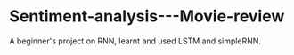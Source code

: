 # Sentiment-analysis---Movie-review
A beginner's project on RNN, learnt and used LSTM and simpleRNN.
